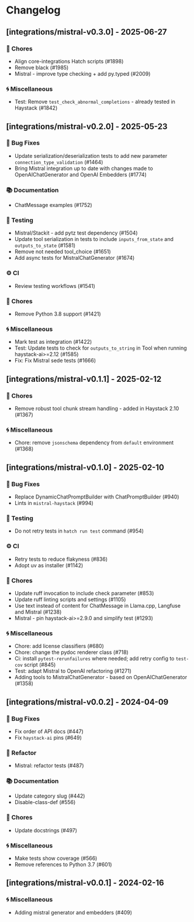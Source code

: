 # Changelog

## [integrations/mistral-v0.3.0] - 2025-06-27

### 🧹 Chores

- Align core-integrations Hatch scripts (#1898)
- Remove black (#1985)
- Mistral - improve type checking + add py.typed (#2009)

### 🌀 Miscellaneous

- Test: Remove `test_check_abnormal_completions` - already tested in Haystack (#1842)

## [integrations/mistral-v0.2.0] - 2025-05-23

### 🐛 Bug Fixes

- Update serialization/deserialization tests to add new parameter `connection_type_validation` (#1464)
- Bring Mistral integration up to date with changes made to OpenAIChatGenerator and OpenAI Embedders (#1774)

### 📚 Documentation

- ChatMessage examples (#1752)

### 🧪 Testing

- Mistral/Stackit - add pytz test dependency (#1504)
- Update tool serialization in tests to include `inputs_from_state` and `outputs_to_state` (#1581)
- Remove not needed tool_choice (#1651)
- Add async tests for MistralChatGenerator (#1674)

### ⚙️ CI

- Review testing workflows (#1541)

### 🧹 Chores

- Remove Python 3.8 support (#1421)

### 🌀 Miscellaneous

- Mark test as integration (#1422)
- Test: Update tests to check for `outputs_to_string` in Tool when running haystack-ai>=2.12 (#1585)
- Fix: Fix Mistral sede tests (#1666)

## [integrations/mistral-v0.1.1] - 2025-02-12

### 🧹 Chores

- Remove robust tool chunk stream handling - added in Haystack 2.10 (#1367)

### 🌀 Miscellaneous

- Chore: remove `jsonschema` dependency from `default` environment (#1368)

## [integrations/mistral-v0.1.0] - 2025-02-10

### 🐛 Bug Fixes

- Replace DynamicChatPromptBuilder with ChatPromptBuilder (#940)
- Lints in `mistral-haystack` (#994)

### 🧪 Testing

- Do not retry tests in `hatch run test` command (#954)

### ⚙️ CI

- Retry tests to reduce flakyness (#836)
- Adopt uv as installer (#1142)

### 🧹 Chores

- Update ruff invocation to include check parameter (#853)
- Update ruff linting scripts and settings (#1105)
- Use text instead of content for ChatMessage in Llama.cpp, Langfuse and Mistral (#1238)
- Mistral - pin haystack-ai>=2.9.0 and simplify test (#1293)

### 🌀 Miscellaneous

- Chore: add license classifiers (#680)
- Chore: change the pydoc renderer class (#718)
- Ci: install `pytest-rerunfailures` where needed; add retry config to `test-cov` script (#845)
- Test: adapt Mistral to OpenAI refactoring (#1271)
- Adding tools to MistralChatGenerator - based on OpenAIChatGenerator (#1358)

## [integrations/mistral-v0.0.2] - 2024-04-09

### 🐛 Bug Fixes

- Fix order of API docs (#447)
- Fix `haystack-ai` pins (#649)

### 🚜 Refactor

- Mistral: refactor tests (#487)

### 📚 Documentation

- Update category slug (#442)
- Disable-class-def (#556)

### 🧹 Chores

- Update docstrings (#497)

### 🌀 Miscellaneous

- Make tests show coverage (#566)
- Remove references to Python 3.7 (#601)

## [integrations/mistral-v0.0.1] - 2024-02-16

### 🌀 Miscellaneous

- Adding mistral generator and embedders (#409)

<!-- generated by git-cliff -->

